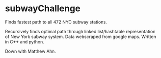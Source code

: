 # subwayChallenge
Finds fastest path to all 472 NYC subway stations.

Recursively finds optimal path through linked list/hashtable representation of New York subway system.
Data webscraped from google maps.
Written in C++ and python.

Down with Matthew Ahn.
